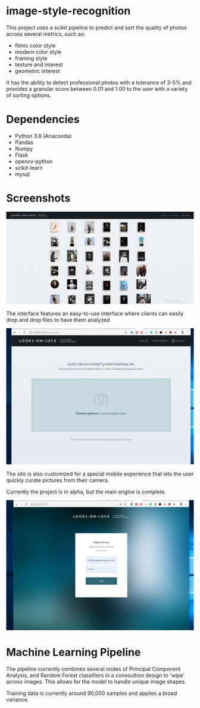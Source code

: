# image-style-recognition

This project uses a scikit pipeline to predict and sort the quality of photos across several metrics, such as:

- filmic color style
- modern color style
- framing style
- texture and interest
- geometric interest

It has the ability to detect professional photos with a tolerance of 3-5% and provides a granular score between 0.01 and 1.00 to the user with a variety of sorting options.

# Dependencies

- Python 3.6 (Anaconda)
- Pandas
- Numpy
- Flask
- opencv-python
- scikit-learn
- mysql

# Screenshots

<img src="/snapshots/j1.png" width="680">

The interface features an easy-to-use interface where clients can easily drop and drop files to have them analyzed

<img src="/snapshots/h4.png" width="680">

The site is also customized for a special mobile experience that lets the user quickly curate pictures from their camera.

 Currently the project is in alpha, but the main engine is complete.
 
 <img src="/snapshots/h3.png" width="680">
 
 # Machine Learning Pipeline
 
 The pipeline currently combines several nodes of Principal Component Analysis, and Random Forest classifiers in a convoultion design to 'wipe' across images. This allows for the model to handle unique image shapes.
 
Training data is currently around 90,000 samples and applies a broad variance.
